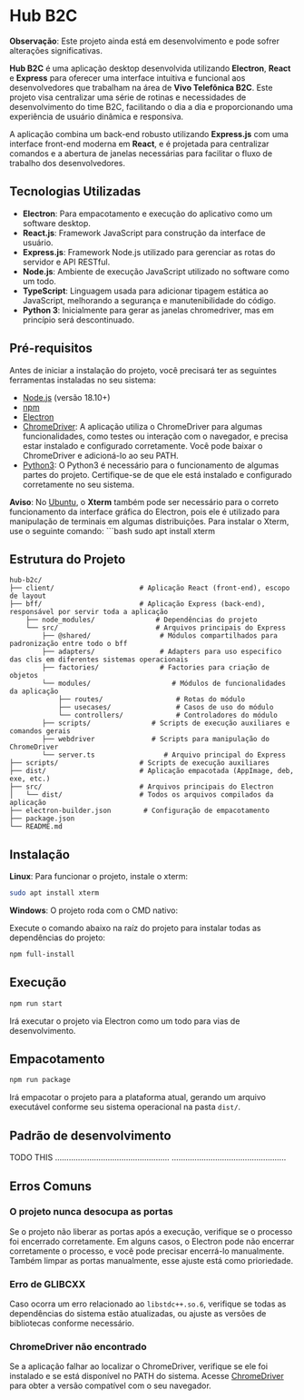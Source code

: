 # Hub B2C

**Observação**: Este projeto ainda está em desenvolvimento e pode sofrer alterações significativas.

**Hub B2C** é uma aplicação desktop desenvolvida utilizando **Electron**, **React** e **Express** para oferecer uma interface intuitiva e funcional aos desenvolvedores que trabalham na área de **Vivo Telefônica B2C**. Este projeto visa centralizar uma série de rotinas e necessidades de desenvolvimento do time B2C, facilitando o dia a dia e proporcionando uma experiência de usuário dinâmica e responsiva.

A aplicação combina um back-end robusto utilizando **Express.js** com uma interface front-end moderna em **React**, e é projetada para centralizar comandos e a abertura de janelas necessárias para facilitar o fluxo de trabalho dos desenvolvedores.

## Tecnologias Utilizadas

- **Electron**: Para empacotamento e execução do aplicativo como um software desktop.
- **React.js**: Framework JavaScript para construção da interface de usuário.
- **Express.js**: Framework Node.js utilizado para gerenciar as rotas do servidor e API RESTful.
- **Node.js**: Ambiente de execução JavaScript utilizado no software como um todo.
- **TypeScript**: Linguagem usada para adicionar tipagem estática ao JavaScript, melhorando a segurança e manutenibilidade do código.
- **Python 3**: Inicialmente para gerar as janelas chromedriver, mas em princípio será descontinuado.

## Pré-requisitos

Antes de iniciar a instalação do projeto, você precisará ter as seguintes ferramentas instaladas no seu sistema:

- [Node.js](https://nodejs.org/) (versão 18.10+)
- [npm](https://www.npmjs.com/)
- [Electron](https://www.electronjs.org/)
- [ChromeDriver](https://sites.google.com/a/chromium.org/chromedriver/downloads): A aplicação utiliza o ChromeDriver para algumas funcionalidades, como testes ou interação com o navegador, e precisa estar instalado e configurado corretamente. Você pode baixar o ChromeDriver e adicioná-lo ao seu PATH.
- [Python3](https://www.python.org/): O Python3 é necessário para o funcionamento de algumas partes do projeto. Certifique-se de que ele está instalado e configurado corretamente no seu sistema.

**Aviso**: No [Ubuntu](https://ubuntu.com/), o **Xterm** também pode ser necessário para o correto funcionamento da interface gráfica do Electron, pois ele é utilizado para manipulação de terminais em algumas distribuições. Para instalar o Xterm, use o seguinte comando:
    ```bash
    sudo apt install xterm

## Estrutura do Projeto

    hub-b2c/
    ├── client/                     # Aplicação React (front-end), escopo de layout
    ├── bff/                        # Aplicação Express (back-end), responsável por servir toda a aplicação
        ├── node_modules/               # Dependências do projeto
        └── src/                        # Arquivos principais do Express
            ├── @shared/                 # Módulos compartilhados para padronização entre todo o bff
            ├── adapters/                # Adapters para uso especifico das clis em diferentes sistemas operacionais
            ├── factories/               # Factories para criação de objetos
            └── modules/                    # Módulos de funcionalidades da aplicação 
                ├── routes/                  # Rotas do módulo
                ├── usecases/                # Casos de uso do módulo
                └── controllers/             # Controladores do módulo
            ├── scripts/               # Scripts de execução auxiliares e comandos gerais
            ├── webdriver              # Scripts para manipulação do ChromeDriver
            └── server.ts                 # Arquivo principal do Express
    ├── scripts/                    # Scripts de execução auxiliares
    ├── dist/                       # Aplicação empacotada (AppImage, deb, exe, etc.)
    ├── src/                        # Arquivos principais do Electron
    │   └── dist/                   # Todos os arquivos compilados da aplicação
    ├── electron-builder.json        # Configuração de empacotamento
    ├── package.json
    └── README.md


## Instalação
**Linux**: Para funcionar o projeto, instale o xterm:
```bash
sudo apt install xterm
```
**Windows**: O projeto roda com o CMD nativo:

Execute o comando abaixo na raíz do projeto para instalar todas as dependências do projeto:
```bash
npm full-install
```

## Execução
```bash
npm run start
```
Irá executar o projeto via Electron como um todo para vias de desenvolvimento.

## Empacotamento
```bash
npm run package
```
Irá empacotar o projeto para a plataforma atual, gerando um arquivo executável conforme seu sistema operacional na pasta `dist/`.

## Padrão de desenvolvimento
TODO THIS
..................................................
..................................................

## Erros Comuns

### O projeto nunca desocupa as portas
Se o projeto não liberar as portas após a execução, verifique se o processo foi encerrado corretamente. Em alguns casos, o Electron pode não encerrar corretamente o processo, e você pode precisar encerrá-lo manualmente.
Também limpar as portas manualmente, esse ajuste está como prioriedade.


### Erro de GLIBCXX
Caso ocorra um erro relacionado ao `libstdc++.so.6`, verifique se todas as dependências do sistema estão atualizadas, ou ajuste as versões de bibliotecas conforme necessário.

### ChromeDriver não encontrado
Se a aplicação falhar ao localizar o ChromeDriver, verifique se ele foi instalado e se está disponível no PATH do sistema. Acesse [ChromeDriver](https://sites.google.com/a/chromium.org/chromedriver/downloads) para obter a versão compatível com o seu navegador.

